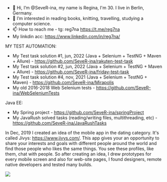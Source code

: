 - 👋 Hi, I’m @SeveR-ina, my name is Regina, I'm 30. I live in Berlin, Germany. 
- 👀 I’m interested in reading books, knitting, travelling, studying a computer science.
- 📫 How to reach me - tg: reg7na https://t.me/reg7na
- My linkdin acc: https://www.linkedin.com/in/reg7na/

MY TEST AUTOMATION:
- My Test task solution #1, jun, 2022 (Java + Selenium + TestNG + Maven + Allure) - https://github.com/SeveR-ina/rakuten-test-task
- My Test task solution #2, jun, 2022 (Java + Selenium + TestNG + Maven + Allure) - https://github.com/SeveR-ina/friday-test-task
- My Test task solution #4, nov, 2021 (Java + Selenium + TestNG + Maven) - https://github.com/SeveR-ina/Mirapolis
- My old 2016-2018 Web Selenium tests - https://github.com/SeveR-ina/WebSeleniumTests


Java EE:
- My Spring project - https://github.com/SeveR-ina/springProject
- My JavaRush solved tasks (reading/writing files, multithreading, etc) - https://github.com/SeveR-ina/JavaRushTasks

In Dec, 2019 I created an idea of the mobile app in the dating category. It's called Jivys: https://www.jivys.com/. This app gives your an opportunity to share your interests and goals with different people around the world and find those people who likes the same things. You see these profiles, like them, chat with people. So after creating an idea, I drew prototypes for every mobile screen and also for web-site pages, I found designers, remote native developers and tested many builds. 

[![](https://jitpack.io/v/org.bitbucket.SeveR-ina/jivys-backend2.svg)](https://jitpack.io/#org.bitbucket.SeveR-ina/jivys-backend2)
<!---
SeveR-ina/SeveR-ina is a ✨ special ✨ repository because its `README.md` (this file) appears on your GitHub profile.
You can click the Preview link to take a look at your changes.
--->
